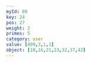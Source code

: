 ```yaml
---
myId: 80
key: 24
pos: 27
weight: 2
primes: 5
category: user
value: [409,3,1,1]
object: [10,16,21,23,32,37,42]
---
```

